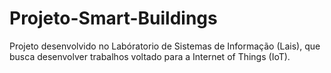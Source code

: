 # Projeto-Smart-Buildings
Projeto desenvolvido no Labóratorio de Sistemas de Informação (Lais), que busca desenvolver trabalhos voltado para a Internet of Things (IoT).
